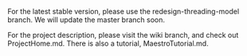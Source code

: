For the latest stable version, please use the redesign-threading-model branch. We will update the master branch soon.

For the project description, please visit the wiki branch, and check out ProjectHome.md. There is also a tutorial, MaestroTutorial.md.
